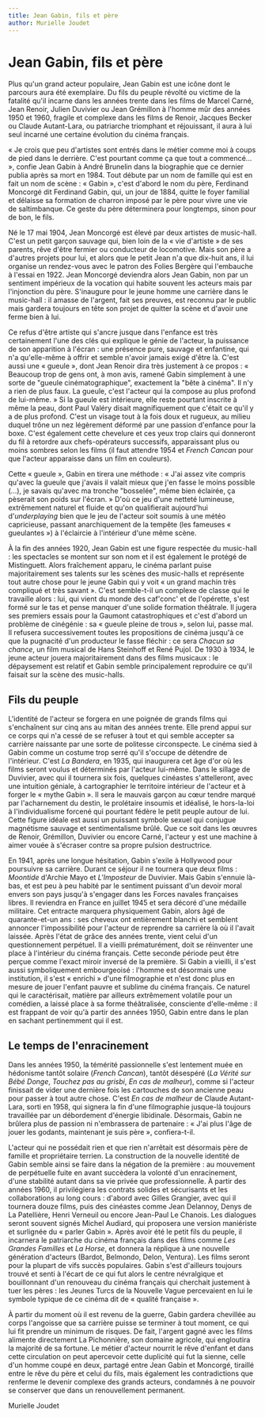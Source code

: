 ```yaml
---
title: Jean Gabin, fils et père
author: Murielle Joudet
---
```


# Jean Gabin, fils et père

Plus qu'un grand acteur populaire, Jean Gabin est une icône dont le parcours aura été exemplaire. Du fils du peuple révolté ou victime de la fatalité qu'il incarne dans les années trente dans les films de Marcel Carné, Jean Renoir, Julien Duvivier ou Jean Grémillon à l'homme mûr des années 1950 et 1960, fragile et complexe dans les films de Renoir, Jacques Becker ou Claude Autant-Lara, ou patriarche triomphant et réjouissant, il aura à lui seul incarné une certaine évolution du cinéma français.

« Je crois que peu d'artistes sont entrés dans le métier comme moi à coups de pied dans le derrière. C'est pourtant comme ça que tout a commencé... », confie Jean Gabin à André Brunelin dans la biographie que ce dernier publia après sa mort en 1984. Tout débute par un nom de famille qui est en fait un nom de scène : « Gabin », c'est d'abord le nom du père, Ferdinand Moncorgé dit Ferdinand Gabin, qui, un jour de 1884, quitte le foyer familial et délaisse sa formation de charron imposé par le père pour vivre une vie de saltimbanque. Ce geste du père déterminera pour longtemps, sinon pour de bon, le fils.

Né le 17 mai 1904, Jean Moncorgé est élevé par deux artistes de music-hall. C'est un petit garçon sauvage qui, bien loin de la « vie d'artiste » de ses parents, rêve d'être fermier ou conducteur de locomotive. Mais son père a d'autres projets pour lui, et alors que le petit Jean n'a que dix-huit ans, il lui organise un rendez-vous avec le patron des Folies Bergère qui l'embauche à l'essai en 1922. Jean Moncorgé deviendra alors Jean Gabin, non par un sentiment impérieux de la vocation qui habite souvent les acteurs mais par l'injonction du père. S'inaugure pour le jeune homme une carrière dans le music-hall : il amasse de l'argent, fait ses preuves, est reconnu par le public mais gardera toujours en tête son projet de quitter la scène et d'avoir une ferme bien à lui.

Ce refus d'être artiste qui s'ancre jusque dans l'enfance est très certainement l'une des clés qui explique le génie de l'acteur, la puissance de son apparition à l'écran : une présence pure, sauvage et enfantine, qui n'a qu'elle-même à offrir et semble n'avoir jamais exigé d'être là. C'est aussi une « gueule », dont Jean Renoir dira très justement à ce propos : « Beaucoup trop de gens ont, à mon avis, ramené Gabin simplement à une sorte de "gueule cinématographique", exactement la "bête à cinéma". Il n'y a rien de plus faux. La gueule, c'est l'acteur qui la compose au plus profond de lui-même. » Si la gueule est intérieure, elle reste pourtant inscrite à même la peau, dont Paul Valéry disait magnifiquement que c'était ce qu'il y a de plus profond. C'est un visage tout à la fois doux et rugueux, au milieu duquel trône un nez légèrement déformé par une passion d'enfance pour la boxe. C'est également cette chevelure et ces yeux trop clairs qui donneront du fil à retordre aux chefs-opérateurs successifs, apparaissant plus ou moins sombres selon les films (il faut attendre 1954 et _French Cancan_ pour que l'acteur apparaisse dans un film en couleurs).

Cette « gueule », Gabin en tirera une méthode : « J'ai assez vite compris qu'avec la gueule que j'avais il valait mieux que j'en fasse le moins possible (...), je savais qu'avec ma tronche "bosselée", même bien éclairée, ça pèserait son poids sur l'écran. » D'où ce jeu d'une netteté lumineuse, extrêmement naturel et fluide et qu'on qualifierait aujourd'hui d'_underplaying_ bien que le jeu de l'acteur soit soumis à une météo capricieuse, passant anarchiquement de la tempête (les fameuses « gueulantes ») à l'éclaircie à l'intérieur d'une même scène.

À la fin des années 1920, Jean Gabin est une figure respectée du music-hall : les spectacles se montent sur son nom et il est également le protégé de Mistinguett. Alors fraîchement apparu, le cinéma parlant puise majoritairement ses talents sur les scènes des music-halls et représente tout autre chose pour le jeune Gabin qui y voit « un grand machin très compliqué et très savant ». C'est semble-t-il un complexe de classe qui le travaille alors : lui, qui vient du monde des caf'conc' et de l'opérette, s'est formé sur le tas et pense manquer d'une solide formation théâtrale. Il jugera ses premiers essais pour la Gaumont catastrophiques et c'est d'abord un problème de cinégénie : sa « gueule pleine de trous », selon lui, passe mal. Il refusera successivement toutes les propositions de cinéma jusqu'à ce que la pugnacité d'un producteur le fasse fléchir : ce sera _Chacun sa chance_, un film musical de Hans Steinhoff et René Pujol. De 1930 à 1934, le jeune acteur jouera majoritairement dans des films musicaux : le dépaysement est relatif et Gabin semble principalement reproduire ce qu'il faisait sur la scène des music-halls.

## Fils du peuple

L'identité de l'acteur se forgera en une poignée de grands films qui s'enchaînent sur cinq ans au mitan des années trente. Elle prend appui sur ce corps qui n'a cessé de se refuser à tout et qui semble accepter sa carrière naissante par une sorte de politesse circonspecte. Le cinéma sied à Gabin comme un costume trop serré qu'il s'occupe de détendre de l'intérieur. C'est _La Bandera_, en 1935, qui inaugurera cet âge d'or où les films seront voulus et déterminés par l'acteur lui-même. Dans le sillage de Duvivier, avec qui il tournera six fois, quelques cinéastes s'attelleront, avec une intuition géniale, à cartographier le territoire intérieur de l'acteur et à forger le « mythe Gabin ». Il sera le mauvais garçon au cœur tendre marqué par l'acharnement du destin, le prolétaire insoumis et idéalisé, le hors-la-loi à l'individualisme forcené qui pourtant fédère le petit peuple autour de lui. Cette figure idéale est aussi un puissant symbole sexuel qui conjugue magnétisme sauvage et sentimentalisme brûlé. Que ce soit dans les œuvres de Renoir, Grémillon, Duvivier ou encore Carné, l'acteur y est une machine à aimer vouée à s'écraser contre sa propre pulsion destructrice.

En 1941, après une longue hésitation, Gabin s'exile à Hollywood pour poursuivre sa carrière. Durant ce séjour il ne tournera que deux films : _Moontide_ d'Archie Mayo et _L'Imposteur_ de Duvivier. Mais Gabin s'ennuie là-bas, et est peu à peu habité par le sentiment puissant d'un devoir moral envers son pays jusqu'à s'engager dans les Forces navales françaises libres. Il reviendra en France en juillet 1945 et sera décoré d'une médaille militaire. Cet entracte marquera physiquement Gabin, alors âgé de quarante-et-un ans : ses cheveux ont entièrement blanchi et semblent annoncer l'impossibilité pour l'acteur de reprendre sa carrière là où il l'avait laissée. Après l'état de grâce des années trente, vient celui d'un questionnement perpétuel. Il a vieilli prématurément, doit se réinventer une place à l'intérieur du cinéma français. Cette seconde période peut être perçue comme l'exact miroir inversé de la première. Si Gabin a vieilli, il s'est aussi symboliquement embourgeoisé : l'homme est désormais une institution, il s'est « enrichi » d'une filmographie et n'est donc plus en mesure de jouer l'enfant pauvre et sublime du cinéma français. Ce naturel qui le caractérisait, matière par ailleurs extrêmement volatile pour un comédien, a laissé place à sa forme théâtralisée, consciente d'elle-même : il est frappant de voir qu'à partir des années 1950, Gabin entre dans le plan en sachant pertinemment qui il est.

## Le temps de l'enracinement

Dans les années 1950, la témérité passionnelle s'est lentement muée en hédonisme tantôt solaire (_French Cancan_), tantôt désespéré (_La Vérité sur Bébé Donge_, _Touchez pas au grisbi_, _En cas de malheur_), comme si l'acteur finissait de vider une dernière fois les cartouches de son ancienne peau pour passer à tout autre chose. C'est _En cas de malheur_ de Claude Autant-Lara, sorti en 1958, qui signera la fin d'une filmographie jusque-là toujours travaillée par un débordement d'énergie libidinale. Désormais, Gabin ne brûlera plus de passion ni n'embrassera de partenaire : « J'ai plus l'âge de jouer les godants, maintenant je suis père », confiera-t-il.

L'acteur qui ne possédait rien et que rien n'arrêtait est désormais père de famille et propriétaire terrien. La construction de la nouvelle identité de Gabin semble ainsi se faire dans la négation de la première : au mouvement de perpétuelle fuite en avant succèdera la volonté d'un enracinement, d'une stabilité autant dans sa vie privée que professionnelle. À partir des années 1960, il privilégiera les contrats solides et sécurisants et les collaborations au long cours : d'abord avec Gilles Grangier, avec qui il tournera douze films, puis des cinéastes comme Jean Delannoy, Denys de La Patellière, Henri Verneuil ou encore Jean-Paul Le Chanois. Les dialogues seront souvent signés Michel Audiard, qui proposera une version maniériste et surlignée du « parler Gabin ». Après avoir été le petit fils du peuple, il incarnera le patriarche du cinéma français dans des films comme _Les Grandes Familles_ et _La Horse_, et donnera la réplique à une nouvelle génération d'acteurs (Bardot, Belmondo, Delon, Ventura). Les films seront pour la plupart de vifs succès populaires. Gabin s'est d'ailleurs toujours trouvé et senti à l'écart de ce qui fut alors le centre névralgique et bouillonnant d'un renouveau du cinéma français qui cherchait justement à tuer les pères : les Jeunes Turcs de la Nouvelle Vague percevaient en lui le symbole typique de ce cinéma dit de « qualité française ».

À partir du moment où il est revenu de la guerre, Gabin gardera chevillée au corps l'angoisse que sa carrière puisse se terminer à tout moment, ce qui lui fit prendre un minimum de risques. De fait, l'argent gagné avec les films alimente directement La Pichonnière, son domaine agricole, qui engloutira la majorité de sa fortune. Le métier d'acteur nourrit le rêve d'enfant et dans cette circulation on peut apercevoir cette duplicité qui fut la sienne, celle d'un homme coupé en deux, partagé entre Jean Gabin et Moncorgé, tiraillé entre le rêve du père et celui du fils, mais également les contradictions que renferme le devenir complexe des grands acteurs, condamnés à ne pouvoir se conserver que dans un renouvellement permanent.

Murielle Joudet
